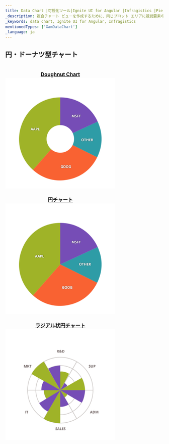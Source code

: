 ```yaml
---
title: Data Chart |可視化ツール|Ignite UI for Angular |Infragistics |Pie and Doughnut Chart
_description: 複合チャート ビューを作成するために、同じプロット エリアに視覚要素の複数のインスタンスを表示するエリア チャートを作成します。
_keywords: data chart, Ignite UI for Angular, Infragistics
mentionedTypes: ['XamDataChart']
_language: ja
---
```


## 円・ドーナツ型チャート

<section class="feature__container">
    <style>
        .linkContent {
            display: flex;
            flex-flow: column;
            align-items: center;
        }
        .link {
            display: inline-block;
            font-size: 1.0rem;
        }
        img {
            width: 350px;
            height: 350px;
            margin-top: -20px;
        }
    </style>
    <body>
        <a class="link" href="doughnut-chart.md">
            <div class="linkContent">
                <h4>Doughnut Chart</h4>
                <img src="../images/charts/doughnut-chart-selection.png">
            </div>
        </a>
        <a class="link" href="pie-chart.md">
            <div class="linkContent">
                <h4>円チャート</h4>
                <img src="../images/charts/pie-chart-selection.png">
            </div>
        </a>
        <a class="link" href="data-chart-type-radial-pie-series.md">
            <div class="linkContent">
                <h4>ラジアル状円チャート</h4>
                <img src="../images/charts/data-chart-type-radial-pie-series.png">
            </div>
        </a>
    </body>
</section>
